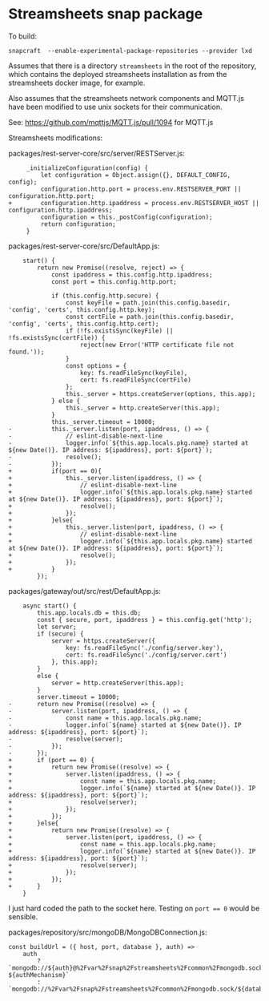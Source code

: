 # Streamsheets snap package

To build:

```
snapcraft  --enable-experimental-package-repositories --provider lxd
```

Assumes that there is a directory `streamsheets` in the root of the repository,
which contains the deployed streamsheets installation as from the streamsheets
docker image, for example.

Also assumes that the streamsheets network components and MQTT.js have been
modified to use unix sockets for their communication.

See: https://github.com/mqttjs/MQTT.js/pull/1094 for MQTT.js

Streamsheets modifications:

packages/rest-server-core/src/server/RESTServer.js:
```
     _initializeConfiguration(config) {
         let configuration = Object.assign({}, DEFAULT_CONFIG, config);
         configuration.http.port = process.env.RESTSERVER_PORT || configuration.http.port;
+        configuration.http.ipaddress = process.env.RESTSERVER_HOST || configuration.http.ipaddress;
         configuration = this._postConfig(configuration);
         return configuration;
     }
```

packages/rest-server-core/src/DefaultApp.js:
```
    start() {
        return new Promise((resolve, reject) => {
            const ipaddress = this.config.http.ipaddress;
            const port = this.config.http.port;

            if (this.config.http.secure) {
                const keyFile = path.join(this.config.basedir, 'config', 'certs', this.config.http.key);
                const certFile = path.join(this.config.basedir, 'config', 'certs', this.config.http.cert);
                if (!fs.existsSync(keyFile) || !fs.existsSync(certFile)) {
                    reject(new Error('HTTP certificate file not found.'));
                }
                const options = {
                    key: fs.readFileSync(keyFile),
                    cert: fs.readFileSync(certFile)
                };
                this._server = https.createServer(options, this.app);
            } else {
                this._server = http.createServer(this.app);
            }
            this._server.timeout = 10000;
-           this._server.listen(port, ipaddress, () => {
-               // eslint-disable-next-line
-               logger.info(`${this.app.locals.pkg.name} started at ${new Date()}. IP address: ${ipaddress}, port: ${port}`);
-               resolve();
-           });
+           if(port == 0){
+               this._server.listen(ipaddress, () => {
+                   // eslint-disable-next-line
+                   logger.info(`${this.app.locals.pkg.name} started at ${new Date()}. IP address: ${ipaddress}, port: ${port}`);
+                   resolve();
+               });
+           }else{
+               this._server.listen(port, ipaddress, () => {
+                   // eslint-disable-next-line
+                   logger.info(`${this.app.locals.pkg.name} started at ${new Date()}. IP address: ${ipaddress}, port: ${port}`);
+                   resolve();
+               });
+           }
        });
```

packages/gateway/out/src/rest/DefaultApp.js:
```
    async start() {
        this.app.locals.db = this.db;
        const { secure, port, ipaddress } = this.config.get('http');
        let server;
        if (secure) {
            server = https.createServer({
                key: fs.readFileSync('./config/server.key'),
                cert: fs.readFileSync('./config/server.cert')
            }, this.app);
        }
        else {
            server = http.createServer(this.app);
        }
        server.timeout = 10000;
-       return new Promise((resolve) => {
-           server.listen(port, ipaddress, () => {
-               const name = this.app.locals.pkg.name;
-               logger.info(`${name} started at ${new Date()}. IP address: ${ipaddress}, port: ${port}`);
-               resolve(server);
-           });
-       });
+       if (port == 0) {
+           return new Promise((resolve) => {
+               server.listen(ipaddress, () => {
+                   const name = this.app.locals.pkg.name;
+                   logger.info(`${name} started at ${new Date()}. IP address: ${ipaddress}, port: ${port}`);
+                   resolve(server);
+               });
+           });
+       }else{
+           return new Promise((resolve) => {
+               server.listen(port, ipaddress, () => {
+                   const name = this.app.locals.pkg.name;
+                   logger.info(`${name} started at ${new Date()}. IP address: ${ipaddress}, port: ${port}`);
+                   resolve(server);
+               });
+           });
+       }
    }
```

I just hard coded the path to the socket here. Testing on `port == 0` would be sensible.

packages/repository/src/mongoDB/MongoDBConnection.js:
```
const buildUrl = ({ host, port, database }, auth) =>
    auth
        ? `mongodb://${auth}@%2Fvar%2Fsnap%2Fstreamsheets%2Fcommon%2Fmongodb.sock/${database}?${authMechanism}`
        : `mongodb://%2Fvar%2Fsnap%2Fstreamsheets%2Fcommon%2Fmongodb.sock/${database}`;

```
